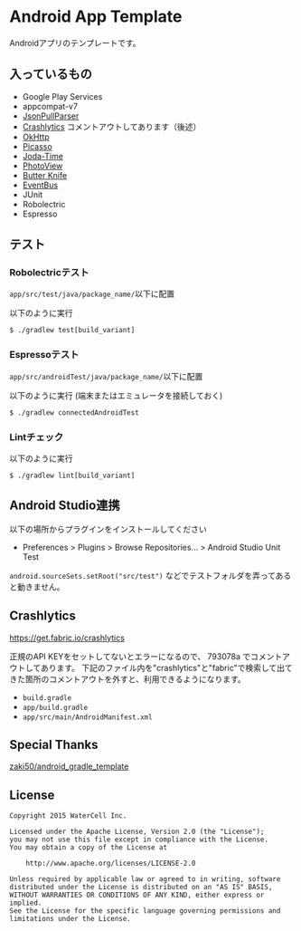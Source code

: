 Android App Template
====

Androidアプリのテンプレートです。

## 入っているもの

* Google Play Services
* appcompat-v7
* [JsonPullParser](https://github.com/vvakame/JsonPullParser)
* [Crashlytics](https://www.crashlytics.com) コメントアウトしてあります（後述）
* [OkHttp](http://square.github.io/okhttp/)
* [Picasso](http://square.github.io/picasso/)
* [Joda-Time](http://www.joda.org/joda-time/)
* [PhotoView](https://github.com/chrisbanes/PhotoView)
* [Butter Knife](http://jakewharton.github.io/butterknife/)
* [EventBus](https://github.com/greenrobot/EventBus)
* JUnit
* Robolectric
* Espresso

## テスト

### Robolectricテスト

`app/src/test/java/package_name/`以下に配置

以下のように実行

```
$ ./gradlew test[build_variant]
```

### Espressoテスト

`app/src/androidTest/java/package_name/`以下に配置

以下のように実行 (端末またはエミュレータを接続しておく)

```
$ ./gradlew connectedAndroidTest
```

### Lintチェック

以下のように実行

```
$ ./gradlew lint[build_variant]
```

## Android Studio連携

以下の場所からプラグインをインストールしてください

* Preferences > Plugins > Browse Repositories... > Android Studio Unit Test

`android.sourceSets.setRoot("src/test")` などでテストフォルダを弄ってあると動きません。

## Crashlytics

https://get.fabric.io/crashlytics

正規のAPI KEYをセットしてないとエラーになるので、 793078a でコメントアウトしてあります。
下記のファイル内を"crashlytics"と"fabric"で検索して出てきた箇所のコメントアウトを外すと、利用できるようになります。

* `build.gradle`
* `app/build.gradle`
* `app/src/main/AndroidManifest.xml`

## Special Thanks

[zaki50/android_gradle_template](https://github.com/zaki50/android_gradle_template)

## License

```
Copyright 2015 WaterCell Inc.

Licensed under the Apache License, Version 2.0 (the "License");
you may not use this file except in compliance with the License.
You may obtain a copy of the License at

    http://www.apache.org/licenses/LICENSE-2.0

Unless required by applicable law or agreed to in writing, software
distributed under the License is distributed on an "AS IS" BASIS,
WITHOUT WARRANTIES OR CONDITIONS OF ANY KIND, either express or implied.
See the License for the specific language governing permissions and
limitations under the License.
```